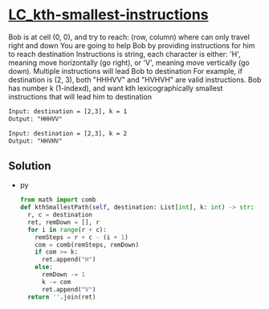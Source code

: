 # [LC_kth-smallest-instructions](https://leetcode.com/problems/kth-smallest-instructions)

Bob is at cell (0, 0), and try to reach: (row, column) where can only travel right and down
You are going to help Bob by providing instructions for him to reach destination
Instructions is string, each character is either:
  'H', meaning move horizontally (go right), or
  'V', meaning move vertically (go down).
Multiple instructions will lead Bob to destination
  For example, if destination is (2, 3), both "HHHVV" and "HVHVH" are valid instructions.
Bob has number k (1-indexd), and want kth lexicographically smallest instructions that will lead him to destination

```txt
Input: destination = [2,3], k = 1
Output: "HHHVV"

Input: destination = [2,3], k = 2
Output: "HHVHV"
```

## Solution

* py

  ```py
  from math import comb
  def kthSmallestPath(self, destination: List[int], k: int) -> str:
    r, c = destination
    ret, remDown = [], r
    for i in range(r + c):
      remSteps = r + c - (i + 1)
      com = comb(remSteps, remDown)
      if com >= k:
        ret.append("H")
      else:
        remDown -= 1
        k -= com
        ret.append("V")
    return ''.join(ret)
  ```
